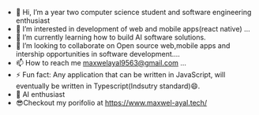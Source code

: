 - 👋 Hi, I’m a year two computer science student and software engineering enthusiast
- 👀 I’m interested in development of web and mobile apps(react native) ...
- 🌱 I’m currently learning how to build AI software solutions. 
- 💞️ I’m looking to collaborate on Open source web,mobile apps  and intership opportunities in software development....
- 📫 How to reach me maxwelayal9563@gmail.com ...
- ⚡ Fun fact: Any application that can be written in JavaScript, will eventually be written in Typescript(Indsutry standard)😄.
- 🚀 AI enthusiast
- 😎Checkout my porifolio at https://www.maxwel-ayal.tech/

<!---
ayalasher/ayalasher is a ✨ special ✨ repository because its `README.md` (this file) appears on your GitHub profile.
You can click the Preview link to take a look at your changes.
--->
